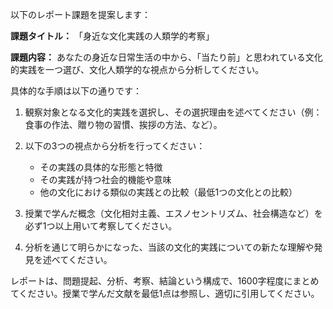 以下のレポート課題を提案します：

**課題タイトル：**
「身近な文化実践の人類学的考察」

**課題内容：**
あなたの身近な日常生活の中から、「当たり前」と思われている文化的実践を一つ選び、文化人類学的な視点から分析してください。

具体的な手順は以下の通りです：

1. 観察対象となる文化的実践を選択し、その選択理由を述べてください（例：食事の作法、贈り物の習慣、挨拶の方法、など）。

2. 以下の3つの視点から分析を行ってください：
   - その実践の具体的な形態と特徴
   - その実践が持つ社会的機能や意味
   - 他の文化における類似の実践との比較（最低1つの文化との比較）

3. 授業で学んだ概念（文化相対主義、エスノセントリズム、社会構造など）を必ず1つ以上用いて考察してください。

4. 分析を通じて明らかになった、当該の文化的実践についての新たな理解や発見を述べてください。

レポートは、問題提起、分析、考察、結論という構成で、1600字程度にまとめてください。授業で学んだ文献を最低1点は参照し、適切に引用してください。